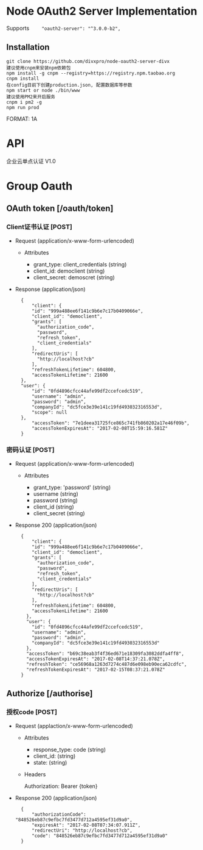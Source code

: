 # Node OAuth2 Server Implementation

Supports `    "oauth2-server": "^3.0.0-b2",`

## Installation

```
git clone https://github.com/divxpro/node-oauth2-server-divx
建议使用cnpm来安装npm依赖包
npm install -g cnpm --registry=https://registry.npm.taobao.org
cnpm install
在config目前下创建production.json, 配置数据库等参数
npm start or node ./bin/www
建议使用PM2来开启服务
cnpm i pm2 -g
npm run prod
```



FORMAT: 1A

# API

企业云单点认证 V1.0

# Group Oauth

## OAuth token [/oauth/token]

### Client证书认证 [POST]

+ Request (application/x-www-form-urlencoded)
    + Attributes

        + grant_type: client_credentials (string)
        + client_id: democlient (string)
        + client_secret: demoscret (string)

+ Response (application/json)

        {
            "client": {
            "id": "999a488ee6f141c9b6e7c17b0409066e",
            "client_id": "democlient",
            "grants": [
              "authorization_code",
              "password",
              "refresh_token",
              "client_credentials"
            ],
            "redirectUris": [
              "http://localhost?cb"
            ],
            "refreshTokenLifetime": 604800,
            "accessTokenLifetime": 21600
        },
        "user": {
            "id": "0fd4896cfcc44afe99df2ccefcedc519",
            "username": "admin",
            "password": "admin",
            "companyId": "dc5fce3e39e141c19fd493032316553d",
            "scope": null
        },
            "accessToken": "7e1deea31725fce865c741fb860202a17e46f09b",
            "accessTokenExpiresAt": "2017-02-08T15:59:16.581Z"
        }

### 密码认证 [POST]

+ Request (application/x-www-form-urlencoded)
    + Attributes

        + grant_type: 'password' (string)
        + username (string)
        + password (string)
        + client_id (string)
        + client_secret (string)


+ Response 200 (application/json)

        {
            "client": {
            "id": "999a488ee6f141c9b6e7c17b0409066e",
            "client_id": "democlient",
            "grants": [
              "authorization_code",
              "password",
              "refresh_token",
              "client_credentials"
            ],
            "redirectUris": [
              "http://localhost?cb"
            ],
            "refreshTokenLifetime": 604800,
            "accessTokenLifetime": 21600
          },
          "user": {
            "id": "0fd4896cfcc44afe99df2ccefcedc519",
            "username": "admin",
            "password": "admin",
            "companyId": "dc5fce3e39e141c19fd493032316553d"
          },
          "accessToken": "b69c38eab3f4f36ed671e18309fa3082ddfa4ff8",
          "accessTokenExpiresAt": "2017-02-08T14:37:21.078Z",
          "refreshToken": "ce56968a1263d7274c487d6e098eb90eca62cdfc",
          "refreshTokenExpiresAt": "2017-02-15T08:37:21.078Z"
        }

## Authorize [/authorise]

### 授权code [POST]

+ Request (applaction/x-www-form-urlencoded)
    + Attributes

        + response_type: code (string)
        + client_id: (string)
        + state: (string)

    + Headers

        Authorization: Bearer {token}

+ Response 200 (application/json)

        {
            "authorizationCode": "848526eb87c9efbc7fd3477d712a4595ef31d9a0",
            "expiresAt": "2017-02-08T07:34:07.911Z",
            "redirectUri": "http://localhost?cb",
            "code": "848526eb87c9efbc7fd3477d712a4595ef31d9a0"
        }
